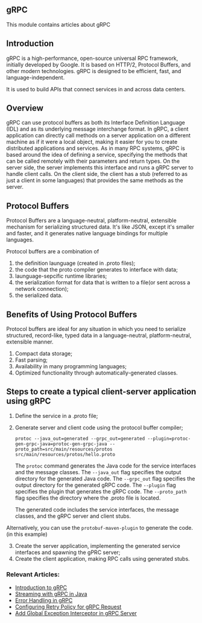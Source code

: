 ## gRPC

This module contains articles about gRPC

## Introduction

gRPC is a high-performance, open-source universal RPC framework, initially developed by Google. 
It is based on HTTP/2, Protocol Buffers, and other modern technologies. gRPC is designed to be efficient, fast, 
and language-independent.

It is used to build APIs that connect services in and across data centers.

## Overview

gRPC can use protocol buffers as both its Interface Definition Language (IDL) and as its underlying message interchange format.
In gRPC, a client application can directly call methods on a server application on a different machine as if it were a local object,
making it easier for you to create distributed applications and services. As in many RPC systems, gRPC is based around the idea of defining a service,
specifying the methods that can be called remotely with their parameters and return types. On the server side, the server implements this interface and runs a gRPC server to handle client calls.
On the client side, the client has a stub (referred to as just a client in some languages) that provides the same methods as the server.

## Protocol Buffers

Protocol Buffers are a language-neutral, platform-neutral, extensible mechanism for serializing structured data.
It's like JSON, except it's smaller and faster, and it generates native language bindings for multiple languages.

Protocol buffers are a combination of 
1. the definition launguage (created in .proto files);
2. the code that the proto compiler generates to interface with data;
3. launguage-sepcific runtime libraries;
4. the serialization format for data that is written to a file(or sent across a network connection);
5. the serialized data.

## Benefits of Using Protocol Buffers
Protocol buffers are ideal for any situation in which you need to serialize structured, record-like, 
typed data in a language-neutral, platform-neutral, extensible manner.

1. Compact data storage;
2. Fast parsing;
3. Availability in many programming languages;
4. Optimized functionality through automatically-generated classes.

## Steps to create a typical client-server application using gRPC
1. Define the service in a .proto file;
2. Generate server and client code using the protocol buffer compiler;
    
    ```shell
    protoc --java_out=generated --grpc_out=generated --plugin=protoc-gen-grpc-java=protoc-gen-grpc-java --proto_path=src/main/resources/protos src/main/resources/protos/hello.proto
    ```
    
    The `protoc` command generates the Java code for the service interfaces and the message classes. 
    The `--java_out` flag specifies the output directory for the generated Java code. 
    The `--grpc_out` flag specifies the output directory for the generated gRPC code. 
    The `--plugin` flag specifies the plugin that generates the gRPC code. 
    The `--proto_path` flag specifies the directory where the .proto file is located.
    
    The generated code includes the service interfaces, the message classes, and the gRPC server and client stubs.

Alternatively, you can use the `protobuf-maven-plugin` to generate the code.(in this example)

3. Create the server application, implementing the generated service interfaces and spawning the gPRC server;
4. Create the client application, making RPC calls using generated stubs.

### Relevant Articles:

- [Introduction to gRPC](https://www.baeldung.com/grpc-introduction)
- [Streaming with gRPC in Java](https://www.baeldung.com/java-grpc-streaming)
- [Error Handling in gRPC](https://www.baeldung.com/grpcs-error-handling)
- [Configuring Retry Policy for gRPC Request](https://www.baeldung.com/java-gprc-retry-policy)
- [Add Global Exception Interceptor in gRPC Server](https://www.baeldung.com/grpc-server-global-exception-interceptor)
